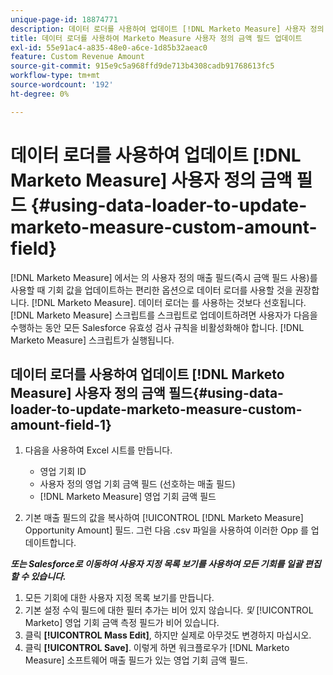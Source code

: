 ```yaml
---
unique-page-id: 18874771
description: 데이터 로더를 사용하여 업데이트 [!DNL Marketo Measure] 사용자 정의 금액 필드 - [!DNL Marketo Measure]
title: 데이터 로더를 사용하여 Marketo Measure 사용자 정의 금액 필드 업데이트
exl-id: 55e91ac4-a835-48e0-a6ce-1d85b32aeac0
feature: Custom Revenue Amount
source-git-commit: 915e9c5a968ffd9de713b4308cadb91768613fc5
workflow-type: tm+mt
source-wordcount: '192'
ht-degree: 0%

---
```


# 데이터 로더를 사용하여 업데이트 [!DNL Marketo Measure] 사용자 정의 금액 필드 {#using-data-loader-to-update-marketo-measure-custom-amount-field}

[!DNL Marketo Measure] 에서는 의 사용자 정의 매출 필드(즉시 금액 필드 사용)를 사용할 때 기회 값을 업데이트하는 편리한 옵션으로 데이터 로더를 사용할 것을 권장합니다. [!DNL Marketo Measure]. 데이터 로더는 를 사용하는 것보다 선호됩니다. [!DNL Marketo Measure] 스크립트를 스크립트로 업데이트하려면 사용자가 다음을 수행하는 동안 모든 Salesforce 유효성 검사 규칙을 비활성화해야 합니다. [!DNL Marketo Measure] 스크립트가 실행됩니다.

## 데이터 로더를 사용하여 업데이트 [!DNL Marketo Measure] 사용자 정의 금액 필드{#using-data-loader-to-update-marketo-measure-custom-amount-field-1}

1. 다음을 사용하여 Excel 시트를 만듭니다.

   * 영업 기회 ID
   * 사용자 정의 영업 기회 금액 필드 (선호하는 매출 필드)
   * [!DNL Marketo Measure] 영업 기회 금액 필드

1. 기본 매출 필드의 값을 복사하여 [!UICONTROL [!DNL Marketo Measure] Opportunity Amount] 필드. 그런 다음 .csv 파일을 사용하여 이러한 Opp 를 업데이트합니다.

**_또는 Salesforce로 이동하여 사용자 지정 목록 보기를 사용하여 모든 기회를 일괄 편집할 수 있습니다._**

1. 모든 기회에 대한 사용자 지정 목록 보기를 만듭니다.
1. 기본 설정 수익 필드에 대한 필터 추가는 비어 있지 않습니다. _및_ [!UICONTROL Marketo] 영업 기회 금액 측정 필드가 비어 있습니다.
1. 클릭 **[!UICONTROL Mass Edit]**, 하지만 실제로 아무것도 변경하지 마십시오.
1. 클릭 **[!UICONTROL Save]**. 이렇게 하면 워크플로우가 [!DNL Marketo Measure] 소프트웨어 매출 필드가 있는 영업 기회 금액 필드.

